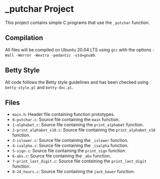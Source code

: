 # _putchar Project

This project contains simple C programs that use the `_putchar` function.

## Compilation

All files will be compiled on Ubuntu 20.04 LTS using `gcc` with the options `-Wall -Werror -Wextra -pedantic -std=gnu89`.

## Betty Style

All code follows the Betty style guidelines and has been checked using `betty-style.pl` and `betty-doc.pl`.

## Files

- `main.h`: Header file containing function prototypes.
- `0-putchar.c`: Source file containing the `main` function.
- `1-alphabet.c`: Source file containing the `print_alphabet` function.
- `2-print_alphabet_x10.c`: Source file containing the `print_alphabet_x10` function.
- `3-islower.c`: Source file containing the `_islower` function.
- `4-isalpha.c`: Source file containing the `_isalpha` function.
- `5-sign.c`: Source file containing the `print_sign` function.
- `6-abs.c`: Source file containing the `_abs` function.
- `7-print_last_digit.c`: Source file containing the `print_last_digit` function.
- `8-24_hours.c`: Source file containing the `jack_bauer` function.

